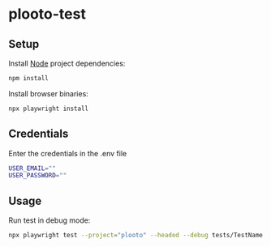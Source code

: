 # plooto-test

## Setup

Install [Node](https://nodejs.org/) project dependencies:

```sh
npm install
```

Install browser binaries:

```sh
npx playwright install
```

## Credentials
Enter the credentials in the .env file

```sh
USER_EMAIL=""
USER_PASSWORD=""
```

## Usage

Run test in debug mode:

```sh
npx playwright test --project="plooto" --headed --debug tests/TestName.js
```
